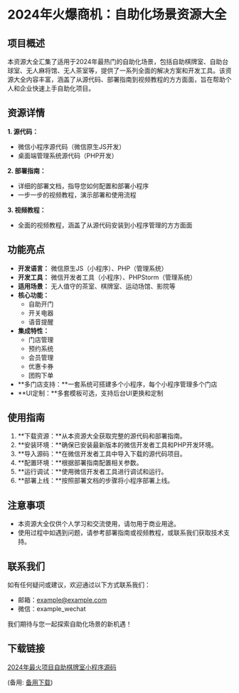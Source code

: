 # 2024年火爆商机：自助化场景资源大全

## 项目概述

本资源大全汇集了适用于2024年最热门的自助化场景，包括自助棋牌室、自助台球室、无人麻将馆、无人茶室等，提供了一系列全面的解决方案和开发工具。该资源大全内容丰富，涵盖了从源代码、部署指南到视频教程的方方面面，旨在帮助个人和企业快速上手自助化项目。

## 资源详情

**1. 源代码：**

* 微信小程序源代码（微信原生JS开发）
* 桌面端管理系统源代码（PHP开发）

**2. 部署指南：**

* 详细的部署文档，指导您如何配置和部署小程序
* 一步一步的视频教程，演示部署和使用流程

**3. 视频教程：**

* 全面的视频教程，涵盖了从源代码安装到小程序管理的方方面面

## 功能亮点

* **开发语言：** 微信原生JS（小程序）、PHP（管理系统）
* **开发工具：** 微信开发者工具（小程序）、PHPStorm（管理系统）
* **适用场景：** 无人值守的茶室、棋牌室、运动场馆、影院等
* **核心功能：**
    * 自助开门
    * 开关电器
    * 语音提醒
* **集成特性：**
    * 门店管理
    * 预约系统
    * 会员管理
    * 优惠卡券
    * 团购下单
* **多门店支持：**一套系统可搭建多个小程序，每个小程序管理多个门店
* **UI定制：**多套模板可选，支持后台UI更换和定制

## 使用指南

1. **下载资源：**从本资源大全获取完整的源代码和部署指南。
2. **安装环境：**确保已安装最新版本的微信开发者工具和PHP开发环境。
3. **导入源码：**在微信开发者工具中导入下载的源代码项目。
4. **配置环境：**根据部署指南配置相关参数。
5. **运行调试：**使用微信开发者工具进行调试和运行。
6. **部署上线：**按照部署文档的步骤将小程序部署上线。

## 注意事项

* 本资源大全仅供个人学习和交流使用，请勿用于商业用途。
* 使用过程中如遇到问题，请参考部署指南或视频教程，或联系我们获取技术支持。

## 联系我们

如有任何疑问或建议，欢迎通过以下方式联系我们：

* 邮箱：example@example.com
* 微信：example_wechat

我们期待与您一起探索自助化场景的新机遇！

## 下载链接
[2024年最火项目自助棋牌室小程序源码](https://pan.quark.cn/s/1e685550d39d) 

(备用: [备用下载](https://pan.baidu.com/s/1urbvZuiNpHJr0klf1FIAIw?pwd=1234))

